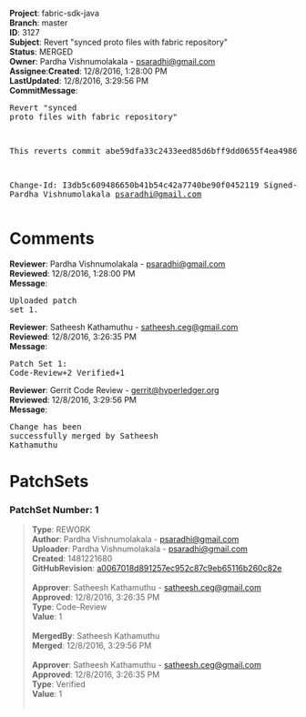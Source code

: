 <strong>Project</strong>: fabric-sdk-java</br><strong>Branch</strong>: master<br><strong>ID</strong>: 3127<br><strong>Subject</strong>: Revert "synced proto files with fabric repository"<br><strong>Status</strong>: MERGED<br><strong>Owner</strong>: Pardha Vishnumolakala - psaradhi@gmail.com<br><strong>Assignee</strong>:<strong>Created</strong>: 12/8/2016, 1:28:00 PM<br><strong>LastUpdated</strong>: 12/8/2016, 3:29:56 PM<br><strong>CommitMessage</strong>:<br><pre>Revert "synced proto files with fabric repository"

This reverts commit abe59dfa33c2433eed85d6bff9dd0655f4ea4986.

Change-Id: I3db5c609486650b41b54c42a7740be90f0452119
Signed-off-by: Pardha Vishnumolakala <psaradhi@gmail.com>
</pre><h1>Comments</h1><strong>Reviewer</strong>: Pardha Vishnumolakala - psaradhi@gmail.com<br><strong>Reviewed</strong>: 12/8/2016, 1:28:00 PM<br><strong>Message</strong>: <pre>Uploaded patch set 1.</pre><strong>Reviewer</strong>: Satheesh Kathamuthu - satheesh.ceg@gmail.com<br><strong>Reviewed</strong>: 12/8/2016, 3:26:35 PM<br><strong>Message</strong>: <pre>Patch Set 1: Code-Review+2 Verified+1</pre><strong>Reviewer</strong>: Gerrit Code Review - gerrit@hyperledger.org<br><strong>Reviewed</strong>: 12/8/2016, 3:29:56 PM<br><strong>Message</strong>: <pre>Change has been successfully merged by Satheesh Kathamuthu</pre><h1>PatchSets</h1><h3>PatchSet Number: 1</h3><blockquote><strong>Type</strong>: REWORK<br><strong>Author</strong>: Pardha Vishnumolakala - psaradhi@gmail.com<br><strong>Uploader</strong>: Pardha Vishnumolakala - psaradhi@gmail.com<br><strong>Created</strong>: 1481221680<br><strong>GitHubRevision</strong>: [a0067018d891257ec952c87c9eb65116b260c82e](https://github.com/hyperledger/fabric-sdk-java/commit/a0067018d891257ec952c87c9eb65116b260c82e)<br><br><strong>Approver</strong>: Satheesh Kathamuthu - satheesh.ceg@gmail.com<br><strong>Approved</strong>: 12/8/2016, 3:26:35 PM<br><strong>Type</strong>: Code-Review<br><strong>Value</strong>: 1<br><br><strong>MergedBy</strong>: Satheesh Kathamuthu<br><strong>Merged</strong>: 12/8/2016, 3:29:56 PM<br><br><strong>Approver</strong>: Satheesh Kathamuthu - satheesh.ceg@gmail.com<br><strong>Approved</strong>: 12/8/2016, 3:26:35 PM<br><strong>Type</strong>: Verified<br><strong>Value</strong>: 1<br><br></blockquote>